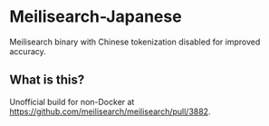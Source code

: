 # Meilisearch-Japanese
Meilisearch binary with Chinese tokenization disabled for improved accuracy.
## What is this?
Unofficial build for non-Docker at https://github.com/meilisearch/meilisearch/pull/3882.
